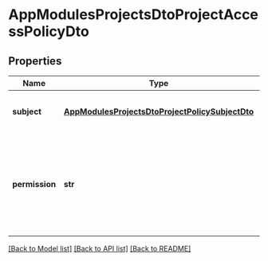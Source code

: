 # AppModulesProjectsDtoProjectAccessPolicyDto

## Properties
Name | Type | Description | Notes
------------ | ------------- | ------------- | -------------
**subject** | [**AppModulesProjectsDtoProjectPolicySubjectDto**](AppModulesProjectsDtoProjectPolicySubjectDto.md) | The subject the access policy refers to | 
**permission** | **str** | The permission to associate with the policy subject. Can be one of &#x60;admin&#x60;, &#x60;contribute&#x60;, or &#x60;use&#x60; | 

[[Back to Model list]](../README.md#documentation-for-models) [[Back to API list]](../README.md#documentation-for-api-endpoints) [[Back to README]](../README.md)


